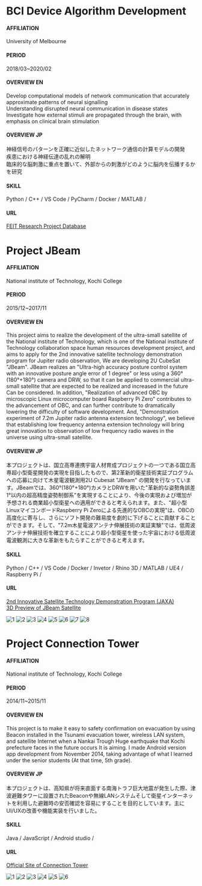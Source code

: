 # BCI Device Algorithm Development

#### AFFILIATION
University of Melbourne

#### PERIOD
2018/03~2020/02

#### OVERVIEW EN
Develop computational models of network communication that accurately approximate patterns of neural signalling  
Understanding disrupted neural communication in disease states  
Investigate how external stimuli are propagated through the brain, with emphasis on clinical brain stimulation  

#### OVERVIEW JP
神経信号のパターンを正確に近似したネットワーク通信の計算モデルの開発  
疾患における神経伝達の乱れの解明  
臨床的な脳刺激に重点を置いて、外部からの刺激がどのように脳内を伝播するかを研究  

#### SKILL
Python / C++ / VS Code / PyCharm / Docker / MATLAB /

#### URL
[FEIT Research Project Database](https://apps.eng.unimelb.edu.au/research-projects/index.php?r=site/webView&id=749)  


# Project JBeam

#### AFFILIATION
National institute of Technology, Kochi College

#### PERIOD
2015/12~2017/11

#### OVERVIEW EN
This project aims to realize the development of the ultra-small satellite of the National institute of Technology, which is one of the National institute of Technology collaboration space human resources development project, and aims to apply for the 2nd innovative satellite technology demonstration program for Jupiter radio observation, We are developing 2U CubeSat "JBeam". JBeam realizes an "Ultra-high accuracy posture control system with an innovative posture angle error of 1 degree" or less using a 360°(180°+180°) camera and DRW, so that it can be applied to commercial ultra-small satellite that are expected to be realized and increased in the future Can be considered. In addition, "Realization of advanced OBC by microscopic Linux microcomputer board Raspberry Pi Zero" contributes to the advancement of OBC, and can further contribute to dramatically lowering the difficulty of software development. And, "Demonstration experiment of 7.2m Jupiter radio antenna extension technology", we believe that establishing low frequency antenna extension technology will bring great innovation to observation of low frequency radio waves in the universe using ultra-small satellite.

#### OVERVIEW JP 
本プロジェクトは、国立高専連携宇宙人材育成プロジェクトの一つである国立高専超小型衛星開発の実現を目指したもので、第2革新的衛星技術実証プログラムへの応募に向けて木星電波観測用2U Cubesat "JBeam" の開発を行なっています。JBeamでは、360°(180°+180°)カメラとDRWを用いた"革新的な姿勢角誤差1°以内の超高精度姿勢制御系"を実現することにより、今後の実現および増加が予想される商業超小型衛星への適用ができると考えられます。また、"超小型LinuxマイコンボードRaspberry Pi Zeroによる先進的なOBCの実現"は、OBCの高度化に寄与し、さらにソフト開発の難易度を劇的に下げることに貢献することができます。そして、"7.2m木星電波アンテナ伸展技術の実証実験"では、低周波アンテナ伸展技術を確立することにより超小型衛星を使った宇宙における低周波電波観測に大きな革新をもたらすことができると考えます。

#### SKILL
Python / C++ / VS Code / Docker / Invetor / Rhino 3D / MATLAB / UE4 / Raspberry Pi /

#### URL
[2nd Innovative Satellite Technology Demonstration Program (JAXA)](https://www.kenkai.jaxa.jp/kakushin/kakushin02.html)  
[3D Preview of JBeam Satellite](https://a360.co/2DG16y6) 


![1](https://user-images.githubusercontent.com/41835586/100241629-3e6ee200-2f77-11eb-8b5c-ba30e5595f2f.jpg)
![2](https://user-images.githubusercontent.com/41835586/100241648-4464c300-2f77-11eb-9eb5-51ebbeb57368.jpg)
![3](https://user-images.githubusercontent.com/41835586/100241661-4890e080-2f77-11eb-87e5-10f1eed289f4.jpg)
![4](https://user-images.githubusercontent.com/41835586/100241670-4b8bd100-2f77-11eb-88fa-f2ea817bc291.jpg)
![5](https://user-images.githubusercontent.com/41835586/100241684-4fb7ee80-2f77-11eb-8422-3a8f5f4b5161.jpg)
![6](https://user-images.githubusercontent.com/41835586/100241697-52b2df00-2f77-11eb-94d6-db306b7fa0f5.jpg)
![7](https://user-images.githubusercontent.com/41835586/100241705-55153900-2f77-11eb-9d28-d710cd2ff78d.jpg)
![8](https://user-images.githubusercontent.com/41835586/100241713-57779300-2f77-11eb-82b5-53f92c9a91e9.jpg)


# Project Connection Tower

#### AFFILIATION
National institute of Technology, Kochi College

#### PERIOD
2014/11~2015/11

#### OVERVIEW EN
This project is to make it easy to safety confirmation on evacuation by using Beacon installed in the Tsunami evacuation tower, wireless LAN system, and satellite Internet when a Nankai Trough Huge earthquake that Kochi prefecture faces in the future occurs It is aiming. I made Android version app development from November 2014, taking advantage of what I learned under the senior students (At that time, 5th grade).  

#### OVERVIEW JP
本プロジェクトは、高知県が将来直面する南海トラフ巨大地震が発生した際、津波避難タワーに設置されたBeaconや無線LANシステムそして衛星インターネットを利用した避難時の安否確認を容易にすることを目的としています。主にUI/UXの改善や機能実装を行いました。  

#### SKILL
Java / JavaScript / Android studio /

#### URL
[Official Site of Connection Tower](http://tower.city.nankoku.lg.jp) 

![1](https://user-images.githubusercontent.com/41835586/100242035-af15fe80-2f77-11eb-9ae4-8569a23be692.jpg)
![2](https://user-images.githubusercontent.com/41835586/100242020-aa514a80-2f77-11eb-9854-aab4b9bd35b5.jpg)
![3](https://user-images.githubusercontent.com/41835586/100242026-acb3a480-2f77-11eb-80b3-a86fec5eeacd.jpg)
![4](https://user-images.githubusercontent.com/41835586/100242028-ade4d180-2f77-11eb-8bcd-84709d8b152d.jpg)
![5](https://user-images.githubusercontent.com/41835586/100242030-ae7d6800-2f77-11eb-8336-0e197a4b6d84.jpg)
![6](https://user-images.githubusercontent.com/41835586/100242031-af15fe80-2f77-11eb-8a8d-65e3dd7921bb.jpg)
